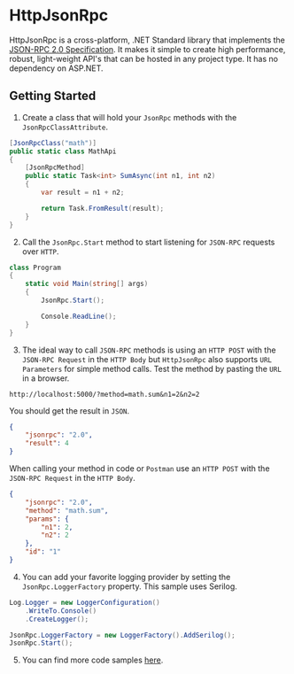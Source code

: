 # HttpJsonRpc
HttpJsonRpc is a cross-platform, .NET Standard library that implements the [JSON-RPC 2.0 Specification](https://www.jsonrpc.org/specification). It makes it simple to create high performance, robust, light-weight API's that can be hosted in any project type. It has no dependency on ASP.NET.

## Getting Started
1. Create a class that will hold your `JsonRpc` methods with the `JsonRpcClassAttribute`.
```csharp
[JsonRpcClass("math")]
public static class MathApi
{
    [JsonRpcMethod]
    public static Task<int> SumAsync(int n1, int n2)
    {
        var result = n1 + n2;

        return Task.FromResult(result);
    }
}
```

2. Call the `JsonRpc.Start` method to start listening for `JSON-RPC` requests over `HTTP`.
```csharp
class Program
{
    static void Main(string[] args)
    {
        JsonRpc.Start();

        Console.ReadLine();
    }
}
```

3. The ideal way to call `JSON-RPC` methods is using an `HTTP POST` with the `JSON-RPC Request` in the `HTTP Body` but `HttpJsonRpc` also supports `URL Parameters` for simple method calls. Test the method by pasting the `URL` in a browser.
```
http://localhost:5000/?method=math.sum&n1=2&n2=2
```
You should get the result in `JSON`.
```json
{
    "jsonrpc": "2.0",
    "result": 4
}
```

When calling your method in code or `Postman` use an `HTTP POST` with the `JSON-RPC Request` in the `HTTP Body`.
```json
{
	"jsonrpc": "2.0",
	"method": "math.sum",
	"params": {
		"n1": 2,
		"n2": 2
	},
	"id": "1"
}
```

4. You can add your favorite logging provider by setting the `JsonRpc.LoggerFactory` property. This sample uses Serilog.
```csharp
Log.Logger = new LoggerConfiguration()
    .WriteTo.Console()
    .CreateLogger();

JsonRpc.LoggerFactory = new LoggerFactory().AddSerilog();
JsonRpc.Start();
```

5. You can find more code samples [here](https://github.com/httpjsonrpcnet/httpjsonrpcnet/tree/master/src/HttpJsonRpc.Sample).
